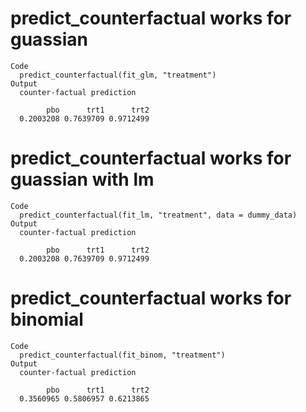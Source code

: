 # predict_counterfactual works for guassian

    Code
      predict_counterfactual(fit_glm, "treatment")
    Output
      counter-factual prediction
      
            pbo      trt1      trt2 
      0.2003208 0.7639709 0.9712499 
      

# predict_counterfactual works for guassian with lm

    Code
      predict_counterfactual(fit_lm, "treatment", data = dummy_data)
    Output
      counter-factual prediction
      
            pbo      trt1      trt2 
      0.2003208 0.7639709 0.9712499 
      

# predict_counterfactual works for binomial

    Code
      predict_counterfactual(fit_binom, "treatment")
    Output
      counter-factual prediction
      
            pbo      trt1      trt2 
      0.3560965 0.5806957 0.6213865 
      

